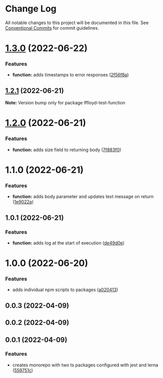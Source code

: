 # Change Log

All notable changes to this project will be documented in this file.
See [Conventional Commits](https://conventionalcommits.org) for commit guidelines.

# [1.3.0](https://github.com/lffloyd/lerna-test/compare/lffloyd-test-function@1.2.1...lffloyd-test-function@1.3.0) (2022-06-22)


### Features

* **function:** adds timestamps to error responses ([2f56f8a](https://github.com/lffloyd/lerna-test/commit/2f56f8adbd006564c695ab9db10a26875576472d))





## [1.2.1](https://github.com/lffloyd/lerna-test/compare/lffloyd-test-function@1.2.0...lffloyd-test-function@1.2.1) (2022-06-21)

**Note:** Version bump only for package lffloyd-test-function





# [1.2.0](https://github.com/lffloyd/lerna-test/compare/lffloyd-test-function@1.1.0...lffloyd-test-function@1.2.0) (2022-06-21)


### Features

* **function:** adds size field to returning body ([7f883f0](https://github.com/lffloyd/lerna-test/commit/7f883f0e35d438e94eba2f7a697d803fecba7df9))





# 1.1.0 (2022-06-21)


### Features

* **function:** adds body parameter and updates text message on return ([1e9022a](https://github.com/lffloyd/lerna-test/commit/1e9022a32a6a09ef68cd5531ae4b879761acacce))



## 1.0.1 (2022-06-21)


### Features

* **function:** adds log at the start of execution ([de49d0e](https://github.com/lffloyd/lerna-test/commit/de49d0ee6a1aa9d1d0a1c6a69367f58e7f4e2b88))



# 1.0.0 (2022-06-20)


### Features

* adds individual npm scripts to packages ([a020413](https://github.com/lffloyd/lerna-test/commit/a020413d43a5a8f4e669e7dec703c9cbdbbbb9b3))



## 0.0.3 (2022-04-09)



## 0.0.2 (2022-04-09)



## 0.0.1 (2022-04-09)


### Features

* creates monorepo with two ts packages configured with jest and lerna ([559751c](https://github.com/lffloyd/lerna-test/commit/559751cdae6d9ddadc8400e0248551bc4e988065))
